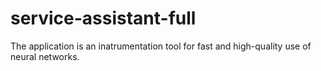 # service-assistant-full
The application is an inatrumentation tool for fast and high-quality use of neural networks.
